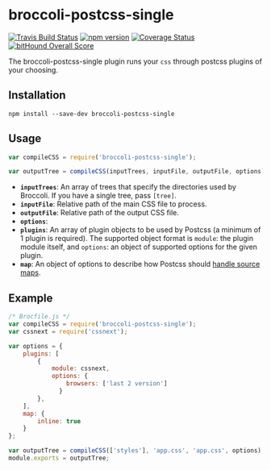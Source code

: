 # broccoli-postcss-single

[![Travis Build Status][travis-img]][travis-url]
[![npm version][npm-img]][npm-url]
[![Coverage Status][coveralls-img]][coveralls-url]
[![bitHound Overall Score][bithound-img]][bithound-url]

The broccoli-postcss-single plugin runs your `css` through postcss plugins of your choosing.

## Installation

```shell
npm install --save-dev broccoli-postcss-single
```

## Usage

```javascript
var compileCSS = require('broccoli-postcss-single');

var outputTree = compileCSS(inputTrees, inputFile, outputFile, options);
```

- **`inputTrees`**: An array of trees that specify the directories used by Broccoli. If you have a single tree, pass `[tree]`.
- **`inputFile`**: Relative path of the main CSS file to process.
- **`outputFile`**: Relative path of the output CSS file.
- **`options`**:
 - **`plugins`**: An array of plugin objects to be used by Postcss (a minimum of 1 plugin is required). The supported object format is `module`: the plugin module itself, and `options`: an object of supported options for the given plugin.
 - **`map`**: An object of options to describe how Postcss should [handle source maps](https://github.com/postcss/postcss/blob/master/docs/source-maps.md).

## Example

```javascript
/* Brocfile.js */
var compileCSS = require('broccoli-postcss-single');
var cssnext = require('cssnext');

var options = {
    plugins: [
        {
            module: cssnext,
            options: {
                browsers: ['last 2 version']
              }
        },
    ],
    map: {
        inline: true
    }
};

var outputTree = compileCSS(['styles'], 'app.css', 'app.css', options);
module.exports = outputTree;
```

[travis-img]: https://travis-ci.org/jeffjewiss/broccoli-postcss-single.svg?branch=master
[travis-url]: https://travis-ci.org/jeffjewiss/broccoli-postcss-single
[npm-img]: https://badge.fury.io/js/broccoli-postcss-single.svg
[npm-url]: http://badge.fury.io/js/broccoli-postcss-single
[coveralls-img]: https://coveralls.io/repos/github/jeffjewiss/broccoli-postcss-single/badge.svg?branch=master
[coveralls-url]: https://coveralls.io/github/jeffjewiss/broccoli-postcss-single?branch=master
[bitHound-img]: https://www.bithound.io/github/jeffjewiss/broccoli-postcss-single/badges/score.svg
[bitHound-url]: https://www.bithound.io/github/jeffjewiss/broccoli-postcss-single
